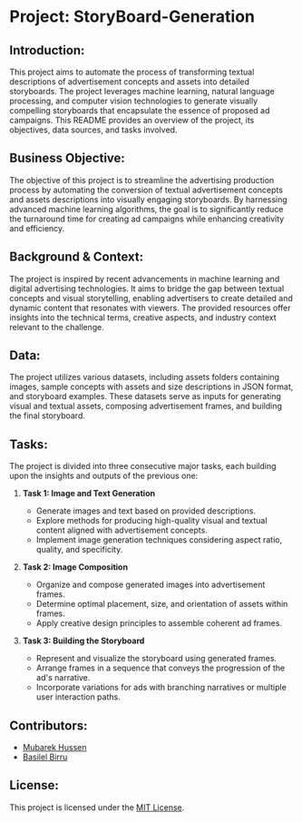 # Project: StoryBoard-Generation

## Introduction:

This project aims to automate the process of transforming textual descriptions of advertisement concepts and assets into detailed storyboards. The project leverages machine learning, natural language processing, and computer vision technologies to generate visually compelling storyboards that encapsulate the essence of proposed ad campaigns. This README provides an overview of the project, its objectives, data sources, and tasks involved.

## Business Objective:

The objective of this project is to streamline the advertising production process by automating the conversion of textual advertisement concepts and assets descriptions into visually engaging storyboards. By harnessing advanced machine learning algorithms, the goal is to significantly reduce the turnaround time for creating ad campaigns while enhancing creativity and efficiency.

## Background & Context:

The project is inspired by recent advancements in machine learning and digital advertising technologies. It aims to bridge the gap between textual concepts and visual storytelling, enabling advertisers to create detailed and dynamic content that resonates with viewers. The provided resources offer insights into the technical terms, creative aspects, and industry context relevant to the challenge.

## Data:

The project utilizes various datasets, including assets folders containing images, sample concepts with assets and size descriptions in JSON format, and storyboard examples. These datasets serve as inputs for generating visual and textual assets, composing advertisement frames, and building the final storyboard.

## Tasks:

The project is divided into three consecutive major tasks, each building upon the insights and outputs of the previous one:

1. **Task 1: Image and Text Generation**

   - Generate images and text based on provided descriptions.
   - Explore methods for producing high-quality visual and textual content aligned with advertisement concepts.
   - Implement image generation techniques considering aspect ratio, quality, and specificity.

2. **Task 2: Image Composition**

   - Organize and compose generated images into advertisement frames.
   - Determine optimal placement, size, and orientation of assets within frames.
   - Apply creative design principles to assemble coherent ad frames.

3. **Task 3: Building the Storyboard**
   - Represent and visualize the storyboard using generated frames.
   - Arrange frames in a sequence that conveys the progression of the ad's narrative.
   - Incorporate variations for ads with branching narratives or multiple user interaction paths.

## Contributors:

- [Mubarek Hussen](https://github.com/MubarekHussen)
- [Basilel Birru](https://github.com/Basi10)

## License:

This project is licensed under the [MIT License](LICENSE).
